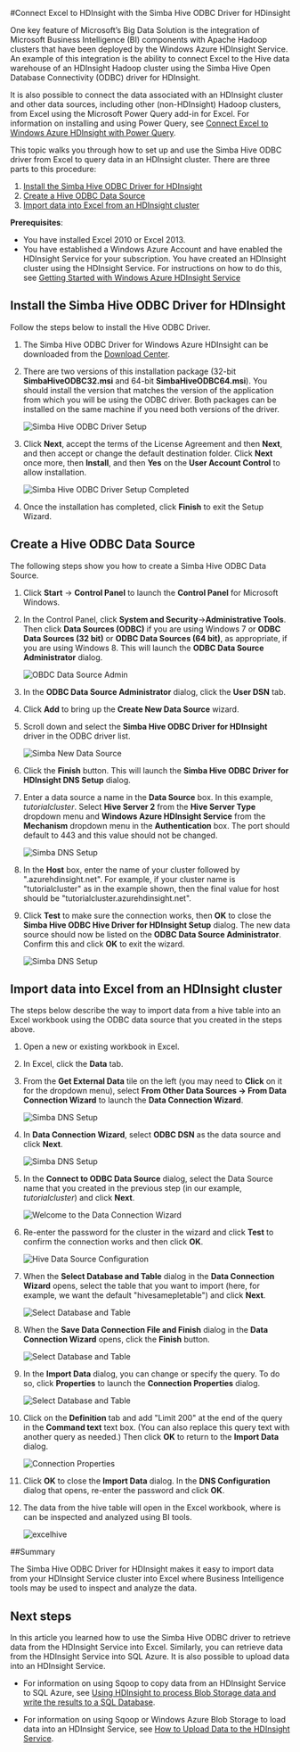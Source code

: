 <properties linkid="manage-services-hdinsight-excel-hiveodbc" urlDisplayName="HDInsight and Excel" pageTitle="Connect Excel to HDInsight with the Simba Hive ODBC Driver for HDinsight" title="Connect Excel to HDInsight with the Simba Hive ODBC Driver for HDinsight" metaKeywords="hdinsight, excel, hiveodbc, hive excel, hdinsight excel" Description="How to use Excel to access data stored in Windows Azure HDInsight using HiveODBC" umbracoNaviHide="0" disqusComments="1" writer="bradsev" editor="mollybos" manager="paulettm" />

#Connect Excel to HDInsight with the Simba Hive ODBC Driver for HDinsight


One key feature of Microsoft’s Big Data Solution is the integration of  Microsoft Business Intelligence (BI) components with Apache Hadoop clusters that have been deployed by the Windows Azure HDInsight Service. An example of this integration is the ability to connect Excel to the Hive data warehouse of an HDInsight Hadoop cluster using the Simba Hive Open Database Connectivity (ODBC) driver for HDInsight. 

It is also possible to connect the data associated with an HDInsight cluster and other data sources, including other (non-HDInsight) Hadoop clusters, from Excel using the Microsoft Power Query add-in for Excel. For information on installing and using Power Query, see [Connect Excel to Windows Azure HDInsight with Power Query][connect-excel-power-query].

This topic walks you through how to set up and use the Simba Hive ODBC driver from Excel to query data in an HDInsight cluster. There are three parts to this procedure:

1. [Install the Simba Hive ODBC Driver for HDInsight](#InstallHiveODBCDriver)
2. [Create a Hive ODBC Data Source](#CreateHiveODBCDataSource)
3. [Import data into Excel from an HDInsight cluster](#ImportData)

**Prerequisites**:

* You have installed Excel 2010 or Excel 2013.
* You have established a Windows Azure Account and have enabled the HDInsight Service for your subscription. You have created an HDInsight cluster using the HDInsight Service. For instructions on how to do this, see [Getting Started with Windows Azure HDInsight Service][getting-started] 

<h2><a id="InstallHiveODBCDriver"></a>Install the Simba Hive ODBC Driver for HDInsight</h2>

Follow the steps below to install the Hive ODBC Driver.
 
1. The Simba Hive ODBC Driver for Windows Azure HDInsight can be downloaded from the [Download Center][simba-odbc-download]. 

2. There are two versions of this installation package (32-bit **SimbaHiveODBC32.msi** and 64-bit **SimbaHiveODBC64.msi**). You should install the version that matches the version of the application from which you will be using the ODBC driver. Both packages can be installed on the same machine if you need both versions of the driver. 

	![Simba Hive ODBC Driver Setup](../media/HDI.SimbaHiveOdbc.Setup.PNG)
 
4. Click **Next**, accept the terms of the License Agreement and then **Next**, and then accept or change the default destination folder. Click **Next** once more, then **Install**, and then **Yes** on the **User Account Control** to allow installation.

	![Simba Hive ODBC Driver Setup Completed](../media/HDI.SimbaHiveOdbc.SetupCompleted.PNG)

6. Once the installation has completed, click **Finish** to exit the Setup Wizard. 


<h2><a id="CreateHiveODBCDataSource"></a>Create a Hive ODBC Data Source</h2>

The following steps show you how to create a Simba Hive ODBC Data Source.

1. Click **Start** -> **Control Panel** to launch the **Control Panel** for Microsoft Windows. 

2. In the Control Panel, click **System and Security**->**Administrative Tools**. Then click **Data Sources (ODBC)** if you are using Windows 7 or **ODBC Data Sources (32 bit)** or **ODBC Data Sources (64 bit)**, as appropriate, if you are using Windows 8. This will launch the **ODBC Data Source Administrator** dialog. 
 
	![OBDC Data Source Admin](../media/HDI.SimbaHiveOdbc.DataSourceAdmin.PNG) 

3. In the **ODBC Data Source Administrator** dialog, click the **User DSN** tab. 

4. Click **Add** to bring up the **Create New Data Source** wizard. 

5. Scroll down and select the **Simba Hive ODBC Driver for HDInsight** driver in the ODBC driver list.  

	![Simba New Data Source](../media/HDI.SimbaHiveOdbc.CreateNewDataSource.PNG)

6. Click the **Finish** button. This will launch the **Simba Hive ODBC Driver for HDInsight DNS Setup** dialog. 

7. Enter a data source a name in the **Data Source** box. In this example, *tutorialcluster*. Select **Hive Server 2** from the **Hive Server Type** dropdown menu and **Windows Azure HDInsight Service** from the **Mechanism** dropdown menu in the **Authentication** box. The port should default to 443 and this value should not be changed.

	![Simba DNS Setup](../media/HDI.SimbaHiveOdbc.DnsSetup.PNG)

8. In the **Host** box, enter the  name of your cluster followed by ".azurehdinsight.net". For example, if your cluster name is "tutorialcluster" as in the example shown, then the final value for host should be "tutorialcluster.azurehdinsight.net".

9. Click **Test** to make sure the connection works, then **OK** to close the **Simba Hive ODBC Hive Driver for HDInsight Setup** dialog. The new data source should now be listed on the **ODBC Data Source Administrator**. Confirm this and click **OK** to exit the wizard.
	
	![Simba DNS Setup](../media/HDI.SimbaHiveOdbc.DataSourceAdded.PNG)

<h2><a id="ImportData"></a>Import data into Excel from an HDInsight cluster</h2>

The steps below describe the way to import data from a hive table into an Excel workbook using the ODBC data source that you created in the steps above.

1. Open a new or existing workbook in Excel.

2. In Excel, click the **Data** tab. 

3. From the **Get External Data** tile on the left (you may need to **Click** on it for the dropdown menu), select **From Other Data Sources -> From Data Connection Wizard** to launch the **Data Connection Wizard**.

	![Simba DNS Setup](../media/HDI.SimbaHiveOdbc.Excel.DataConnection.PNG)

4. In **Data Connection Wizard**, select **ODBC DSN** as the data source and click **Next**.

	![Simba DNS Setup](../media/HDI.SimbaHiveOdbc.Excel.DataConnectionWizard.PNG)

5. In the **Connect to ODBC Data Source** dialog, select the Data Source name that you created in the previous step (in our example, *tutorialcluster*) and click **Next**.

	![Welcome to the Data Connection Wizard](../media/HDI.SimbaHiveODBC.Excel.ODBCDataSource.PNG) 

6. Re-enter the password for the cluster in the wizard and click **Test** to confirm the connection works and then click **OK**.

	![Hive Data Source Configuration](../media/HDI.SimbaHiveODBC.Excel.ODBCDataConnect.PNG) 

7. When the **Select Database and Table** dialog in the **Data Connection Wizard** opens, select the table that you want to import (here, for example, we want the default "hivesamepletable") and click **Next**.

	![Select Database and Table](../media/HDI.SimbaHiveODBC.Excel.SelectDbAndTable.PNG) 

8. When the **Save Data Connection File and Finish** dialog in the **Data Connection Wizard** opens, click the **Finish** button.

	![Select Database and Table](../media/HDI.SimbaHiveODBC.Excel.SaveDataConnection.PNG) 


9. In the **Import Data** dialog, you can change or specify the query. To do so, click **Properties** to launch the **Connection Properties** dialog. 

	![Select Database and Table](../media/HDI.SimbaHiveODBC.Excel.ImportDataWizard.PNG) 

10. Click on the **Definition** tab and add "Limit 200" at the end of the query in the **Command text** text box. (You can also replace this query text with another query as needed.) Then click **OK** to return to the **Import Data** dialog. 

	![Connection Properties](../media/HDI.SimbaHiveODBC.Excel.ConnectionProperties.PNG)

11. Click **OK** to close the **Import Data** dialog.  In the **DNS Configuration** dialog that opens, re-enter the password and click **OK**.

12. The data from the hive table will open in the Excel workbook, where is can be inspected and analyzed using BI tools.

	![excelhive](../media/HDI.SimbaHiveODBC.Excel.QueryResult.PNG)  


##Summary

The Simba Hive ODBC Driver for HDInsight makes it easy to import data from your HDInsight Service cluster into Excel where Business Intelligence tools may be used to inspect and analyze the data.

## Next steps

In this article you learned how to use the Simba Hive ODBC driver to retrieve data from the HDInsight Service into Excel. Similarly, you can retrieve data from the HDInsight Service into SQL Azure. It is also possible to upload data into an HDInsight Service.

* For information on using Sqoop to copy data from an HDInsight Service to SQL Azure, see [Using HDInsight to process Blob Storage data and write the results to a SQL Database][blob-hdi-sql]. 

* For information on using Sqoop or Windows Azure Blob Storage to load data into an HDInsight Service, see [How to Upload Data to the HDInsight Service][upload-data].

[connect-excel-power-query]: /en-us/manage/services/hdinsight/connect-excel-with-power-query/
[getting-started]: /en-us/manage/services/hdinsight/get-started-hdinsight/
[simba-odbc-download]: http://go.microsoft.com/fwlink/?LinkId=327839&clcid=0x409
[blob-hdi-sql]: /en-us/manage/services/hdinsight/process-blob-data-and-write-to-sql/
[upload-data]: /en-us/manage/services/hdinsight/howto-upload-data-to-hdinsight/
